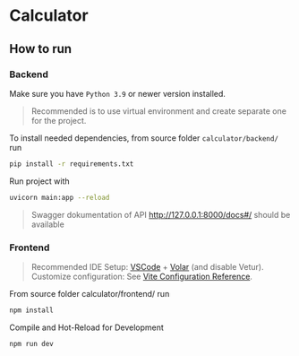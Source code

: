 # Calculator

##  How to run
### Backend
Make sure you have `Python 3.9` or newer version installed.
> Recommended is to use virtual environment and create separate one for the project.

To install needed dependencies, from source folder `calculator/backend/` run 
```sh
pip install -r requirements.txt
``` 

Run project with 
```sh
uvicorn main:app --reload
```
>Swagger dokumentation of API http://127.0.0.1:8000/docs#/ should be available
### Frontend
>Recommended IDE Setup: [VSCode](https://code.visualstudio.com/) + [Volar](https://marketplace.visualstudio.com/items?itemName=Vue.volar) (and disable Vetur).  
>Customize configuration: See [Vite Configuration Reference](https://vitejs.dev/config/).

From source folder calculator/frontend/ run
```sh
npm install
```

Compile and Hot-Reload for Development

```sh
npm run dev
```
